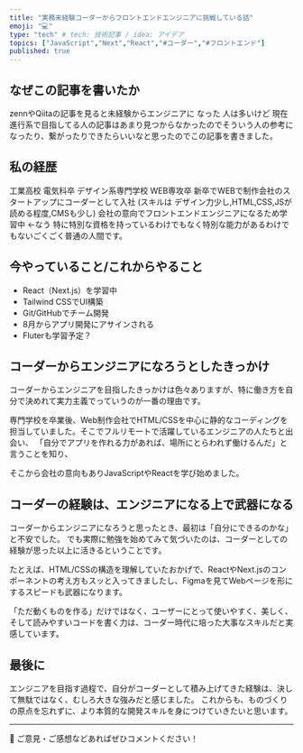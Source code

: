 ```yaml
---
title: "実務未経験コーダーからフロントエンドエンジニアに挑戦している話"
emoji: "💻️"
type: "tech" # tech: 技術記事 / idea: アイデア
topics: ["JavaScript","Next","React","#コーダー","#フロントエンド"]
published: true
---
```


## なぜこの記事を書いたか

zennやQiitaの記事を見ると未経験からエンジニアに なった 人は多いけど 現在進行系で目指してる人の記事はあまり見つからなかったのでそういう人の参考になったり、繋がったりできたらいいなと思ったのでこの記事を書きました。

## 私の経歴

工業高校 電気科卒
デザイン系専門学校 WEB専攻卒
新卒でWEBで制作会社のスタートアップにコーダーとして入社
(スキルは デザイン力少し,HTML,CSS,JSが読める程度,CMSも少し)
会社の意向でフロントエンドエンジニアになるため学習中 ←なう
特に特別な資格を持っているわけでもなく特別な能力があるわけでもないごくごく普通の人間です。


## 今やっていること/これからやること

- React（Next.js）を学習中
- Tailwind CSSでUI構築
- Git/GitHubでチーム開発
- 8月からアプリ開発にアサインされる
- Fluterも学習予定？

## コーダーからエンジニアになろうとしたきっかけ

コーダーからエンジニアを目指したきっかけは色々ありますが、特に働き方を自分で決めれて実力主義でっていうのが一番の理由です。

専門学校を卒業後、Web制作会社でHTML/CSSを中心に静的なコーディングを担当していました。そこでフルリモートで活躍しているエンジニアの人たちと出会い、
「自分でアプリを作れる力があれば、場所にとらわれず働けるんだ」と言うことを知り、

そこから会社の意向もありJavaScriptやReactを学び始めました。

## コーダーの経験は、エンジニアになる上で武器になる

コーダーからエンジニアになろうと思ったとき、最初は「自分にできるのかな」と不安でした。
でも実際に勉強を始めてみて気づいたのは、コーダーとしての経験が思った以上に活きるということです。

たとえば、HTML/CSSの構造を理解していたおかげで、ReactやNext.jsのコンポーネントの考え方もスッと入ってきましたし、Figmaを見てWebページを形にするスピードも武器になります。

「ただ動くものを作る」だけではなく、ユーザーにとって使いやすく、美しく、そして読みやすいコードを書く力は、コーダー時代に培った大事なスキルだと実感しています。

## 最後に

エンジニアを目指す過程で、自分がコーダーとして積み上げてきた経験は、決して無駄ではなく、むしろ大きな強みだと感じました。
これからも、ものづくりの原点を忘れずに、より本質的な開発スキルを身につけていきたいと思います。


---

📌 ご意見・ご感想などあればぜひコメントください！
